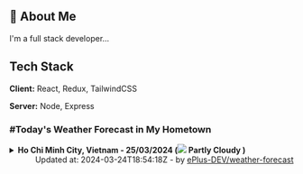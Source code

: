 ## 🚀 About Me
I'm a full stack developer...


## Tech Stack

**Client:** React, Redux, TailwindCSS

**Server:** Node, Express

### #Today's Weather Forecast in My Hometown



<details>
    <summary><b>Ho Chi Minh City, Vietnam - 25/03/2024 (<img src="https://cdn.weatherapi.com/weather/64x64/day/116.png" /> Partly Cloudy )</b>
    </summary>

    
<table>
    <tr>
        <th>Hour</th>
        <td>00:00</td><td>01:00</td><td>02:00</td><td>03:00</td><td>04:00</td><td>05:00</td><td>06:00</td><td>07:00</td><td>08:00</td><td>09:00</td><td>10:00</td><td>11:00</td><td>12:00</td><td>13:00</td><td>14:00</td><td>15:00</td><td>16:00</td><td>17:00</td><td>18:00</td><td>19:00</td><td>20:00</td><td>21:00</td><td>22:00</td><td>23:00</td>
    </tr>
    <tr>
        <th>Weather</th>
        <td><img src="https://cdn.weatherapi.com/weather/64x64/night/113.png"></img></td><td><img src="https://cdn.weatherapi.com/weather/64x64/night/116.png"></img></td><td><img src="https://cdn.weatherapi.com/weather/64x64/night/113.png"></img></td><td><img src="https://cdn.weatherapi.com/weather/64x64/night/113.png"></img></td><td><img src="https://cdn.weatherapi.com/weather/64x64/night/116.png"></img></td><td><img src="https://cdn.weatherapi.com/weather/64x64/night/116.png"></img></td><td><img src="https://cdn.weatherapi.com/weather/64x64/day/116.png"></img></td><td><img src="https://cdn.weatherapi.com/weather/64x64/day/116.png"></img></td><td><img src="https://cdn.weatherapi.com/weather/64x64/day/116.png"></img></td><td><img src="https://cdn.weatherapi.com/weather/64x64/day/113.png"></img></td><td><img src="https://cdn.weatherapi.com/weather/64x64/day/113.png"></img></td><td><img src="https://cdn.weatherapi.com/weather/64x64/day/113.png"></img></td><td><img src="https://cdn.weatherapi.com/weather/64x64/day/116.png"></img></td><td><img src="https://cdn.weatherapi.com/weather/64x64/day/116.png"></img></td><td><img src="https://cdn.weatherapi.com/weather/64x64/day/116.png"></img></td><td><img src="https://cdn.weatherapi.com/weather/64x64/day/113.png"></img></td><td><img src="https://cdn.weatherapi.com/weather/64x64/day/113.png"></img></td><td><img src="https://cdn.weatherapi.com/weather/64x64/day/113.png"></img></td><td><img src="https://cdn.weatherapi.com/weather/64x64/day/113.png"></img></td><td><img src="https://cdn.weatherapi.com/weather/64x64/night/113.png"></img></td><td><img src="https://cdn.weatherapi.com/weather/64x64/night/113.png"></img></td><td><img src="https://cdn.weatherapi.com/weather/64x64/night/113.png"></img></td><td><img src="https://cdn.weatherapi.com/weather/64x64/night/116.png"></img></td><td><img src="https://cdn.weatherapi.com/weather/64x64/night/113.png"></img></td>
    </tr>
    <tr>
        <th>Condition</th>
        <td width="200px">Clear </td><td width="200px">Partly cloudy</td><td width="200px">Clear </td><td width="200px">Clear </td><td width="200px">Partly Cloudy </td><td width="200px">Partly Cloudy </td><td width="200px">Partly Cloudy </td><td width="200px">Partly Cloudy </td><td width="200px">Partly Cloudy </td><td width="200px">Sunny</td><td width="200px">Sunny</td><td width="200px">Sunny</td><td width="200px">Partly Cloudy </td><td width="200px">Partly Cloudy </td><td width="200px">Partly Cloudy </td><td width="200px">Sunny</td><td width="200px">Sunny</td><td width="200px">Sunny</td><td width="200px">Sunny</td><td width="200px">Clear </td><td width="200px">Clear </td><td width="200px">Clear </td><td width="200px">Partly Cloudy </td><td width="200px">Clear </td>
    </tr>
    <tr>
        <th>Temperature</th>
        <td>26.3 °C</td><td>27 °C</td><td>25.8 °C</td><td>25.6 °C</td><td>25.4 °C</td><td>25.4 °C</td><td>25.4 °C</td><td>26.6 °C</td><td>28.7 °C</td><td>31 °C</td><td>33.2 °C</td><td>35.2 °C</td><td>36.6 °C</td><td>37.4 °C</td><td>37.1 °C</td><td>35.4 °C</td><td>33.9 °C</td><td>32.1 °C</td><td>29.7 °C</td><td>28.6 °C</td><td>28.1 °C</td><td>27.9 °C</td><td>27.7 °C</td><td>27.6 °C</td>
    </tr>
    <tr>
        <th>Wind</th>
        <td>14.4 kph</td><td>9 kph</td><td>10.4 kph</td><td>8.3 kph</td><td>5 kph</td><td>6.1 kph</td><td>8.3 kph</td><td>11.2 kph</td><td>13.3 kph</td><td>13.3 kph</td><td>14 kph</td><td>14 kph</td><td>14.4 kph</td><td>18 kph</td><td>24.8 kph</td><td>27.7 kph</td><td>26.6 kph</td><td>26.3 kph</td><td>24.5 kph</td><td>22.3 kph</td><td>20.2 kph</td><td>20.5 kph</td><td>20.5 kph</td><td>20.9 kph</td>
    </tr>
</table>

</details>

<div align="right">
    Updated at: 2024-03-24T18:54:18Z - by <a target="_blank"
        href="https://github.com/ePlus-DEV/weather-forecast">ePlus-DEV/weather-forecast</a>
</div>